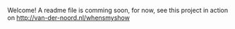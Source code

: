 Welcome! A readme file is comming soon, for now, see this project in action on http://van-der-noord.nl/whensmyshow
